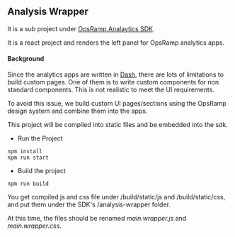 ## Analysis Wrapper

It is a sub project under [OpsRamp Analaytics SDK](https://github.com/opsramp/analytics-sdk).

It is a react project and renders the left panel for OpsRamp analytics apps.

#### Background
Since the analytics apps are written in [Dash](https://dash.plotly.com/introduction), there are lots of limitations to build custom pages. One of them is to write custom components for non standard components. This is not realistic to meet the UI requirements.

To avoid this issue, we build custom UI pages/sections using the OpsRamp design system and combine them into the apps. 

This project will be compiled into static files and be embedded into the sdk.

- Run the Project
```
npm install
npm run start
```

- Build  the project
```
npm run build
```

You get compiled js and css file under /build/static/js and /build/static/css, and put them under the SDK's /analysis-wrapper folder.

At this time, the files should be renamed _main.wrapper.js_ and _main.wrapper.css_.
